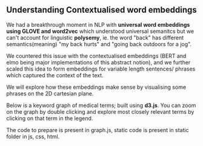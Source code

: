 ## Understanding Contextualised word embeddings

We had a breakthrough moment in NLP with **universal word embeddings using GLOVE and word2vec** which understood universal semanitcs but we can't account for linguistic **polysemy**, ie. the word "back" has different semantics(meaning) "my back hurts" and "going back outdoors for a jog".

We countered this issue with the contextualised embeddings (BERT and elmo being major implementations of this abstract notion), and we further scaled this idea to form embeddings for variable length sentences/ phrases which captured the context of the text.

We will explore how these embeddings make sense by visualising some phrases on the 2D cartesian plane.

Below is a keyword graph of medical terms; built using **d3.js**. You can zoom on the graph by
double clicking and explore most closely relevant terms by clicking on that term in the legend.

The code to prepare is present in graph.js, static code is present in static folder in js, css, html.